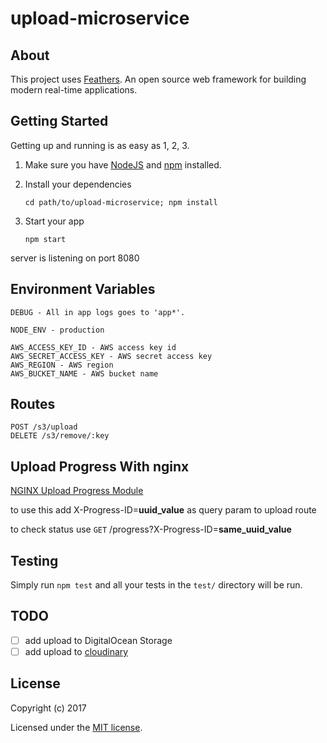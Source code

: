 # upload-microservice

> 

## About

This project uses [Feathers](http://feathersjs.com). An open source web framework for building modern real-time applications.

## Getting Started

Getting up and running is as easy as 1, 2, 3.

1. Make sure you have [NodeJS](https://nodejs.org/) and [npm](https://www.npmjs.com/) installed.
2. Install your dependencies

    ```
    cd path/to/upload-microservice; npm install
    ```

3. Start your app

    ```
    npm start
    ```

server is listening on port 8080

## Environment Variables

    
    DEBUG - All in app logs goes to 'app*'.
    
    NODE_ENV - production
    
    AWS_ACCESS_KEY_ID - AWS access key id
    AWS_SECRET_ACCESS_KEY - AWS secret access key
    AWS_REGION - AWS region
    AWS_BUCKET_NAME - AWS bucket name
    
## Routes

    POST /s3/upload
    DELETE /s3/remove/:key 

## Upload Progress With nginx
[NGINX Upload Progress Module](https://www.nginx.com/resources/wiki/modules/upload_progress)

to use this add X-Progress-ID=**uuid_value** as query param to upload route

to check status use `GET` /progress?X-Progress-ID=**same_uuid_value**

## Testing

Simply run `npm test` and all your tests in the `test/` directory will be run.

## TODO

- [ ] add upload to DigitalOcean Storage
- [ ] add upload to [cloudinary](http://cloudinary.com)

## License

Copyright (c) 2017

Licensed under the [MIT license](LICENSE).
